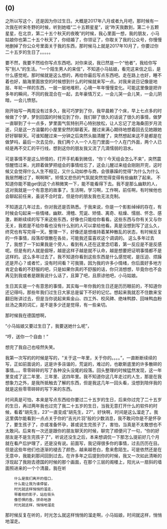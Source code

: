 ## (0)

之所以写这个，还是因为你过生日。大概是2017年八月或者九月吧，那时候有一次我在听宋冬野的时候，听到她唱“二十五颗星星”，说“昨天我数到，第二十五颗星星，在北京，第二十五个秋天的夜晚”的时候，我心里面一想，我的朋友，小马姑娘你也第二十五个秋天了，你结婚了，你领证了，你取关了我的公众号，你慢慢地删掉了你公众号里面关于我的东西，那时候马上就是2017年10月了，你要过你二十五岁的生日了。。。。。

要不然，我要不然给你写点东西吧。对你来说，我已然是一个“他者”，我给你写写”别人“的生活。“一个陌生男人的来信”，不知道小马姑娘，看完这来信之后，是什么感觉呢。那时候就是这么想的，再给你最后写点东西吧。走在路上也好，睡不着也好，脑海里面放空的时候想到什么的时候就来写一点。对我来说日记像是地层、年轮一样的东西，一层一层地堆积，心境一年年慢慢变化。可能这里像是把许多年的瞬间，不同的我混合在一起，去年豪情万丈，一会儿哭一会儿笑，一会儿阴暗，一会儿愤怒。
 
刚开始写一两周没有过多久，我可巧梦到了你，我早晨赖了个床，早上七点多的时候做了个梦，梦到回国的时候见到了你，我们聊了很久的话说了很久的事情，做梦一直聊到了十一点多，梦里面气氛特别开心特别放松，让人忘记了沧海桑田岁月流逝，只是这一方温馨的小屋里安然的聊着天。醒过来满心期待地想着回去见她跟她好好聊聊天。可谁知醒过来一分钟之后突然头脑清醒了，突然想起来这不是都是在做梦吗，最后一次去见你，我们两个人一个人在门里面一个人在门外面，两个人已经是再不交汇的平行线，想到这你的朋友我又流了几滴懦弱的泪水。

可是事情不是这么矫情的，打开手机看到微信，“你丫今天组会怎么不来”，突然震惊醒悟过来，光顾着做梦把组会的事情给忘了，这会儿醒过来组会刚刚开完，这时候又会觉得什么人生不相见，又什么动如参与商，会很暴躁的觉得"为什么为什么我居然睡过了，啊啊啊"。矫情又悲伤的气氛就突然觉得变得有些幽默了起来。
不知道你能不能get到这个点稍微笑一下，能不能看得下去。我不是那么幽默的人，这对我就是一个有意思的故事了。生活啊，学习啊，工作啊，前任啊，有时候他也会聊起前任来，虽说不合时宜，但是你的朋友我也无法克制。

不知道这几年过去，你对我还是否熟悉。于我来说，你是一个影影绰绰的存在，有时候会勾起来一些情绪，幽默、滑稽、荒诞、矫情、离奇、枯燥、懦弱、怀念、感激，断断续续的写下来这些东西，好像也只能给你看看。这些东西与你有关又与你无关，我若是不给你看也没有什么别的人可以拿给他看。真是没想到写了这么久，终究也有写完得一天。整理一下，好像还是想维持着某种散乱的状态，有时候反复的一件事情，段落却很散在各处，可能我还蛮喜欢这个调调的。
这么多年过去了，我想了一下如果我是个旁人，看到有人还在这里念叨着，第一反应是不是反感呢。但是有的人就是倔呀，越是这样子越是就不认命，越是想要把证明事情都不是这样的。这么多年过去了。我不知道你看到这些东西是什么感觉呢，是压迫、烦躁还是开心？或者忙，没有时间看？可我猜，因为我的许多小情绪，你后面好多地方肯定会看的不舒服的吧，只是如果你真的不舒服的话，你只消想想，毕竟你也不会再见到我或者是跟我说什么话了，且算了吧，且原谅他吧，小马姑娘。


生日其实是一个有意思的事情，其实每一年你我的生日还是历历眼前的，不知道你还记得吗，那些年我们过生日大家总是留下不好的记忆。想起来我就忍不住数来宝翻旧账讲过去，但是当你说起来紫金山、四工外、校风碑、绝味鸭脖、回味鸭血粉丝汤之类的词汇，是不是多少还是觉得，有一些亲切。

那时候我在德国想啊，

“小马姑娘又要过生日了，我要送她什么呢”，

“哼，送你一个自由！”

想完了我自己也哑然失笑。

我第一次写的的时候是写的，“关于这一年里，关于你的。。。。”，一直断断续续的写，正如前面说的，这是许多诙谐的，荒诞的，难过的，也歇斯底里的许多散碎的事情。。。零零碎碎的写了各种没头没尾的段落。回头整理的时候猛然发现，这一年里变成了这二年里、三年里、这四年里。我不知道你这几年走过的人生，那是在我想象力之外，是我所抵触去了解的东西，但是我这几年一回头看，没想到陪伴我的就是这些零零碎碎的写下来的东西。 

时间真是可怕，本来是写点东西给你要过二十五岁的生日，后来你过完了二十五岁的生日，再过两年我也过完了我二十五岁的生日，当我无意打开什么的软件的时候，看着“胡先生，23”一直变成“胡先生，27”，好快啊，时间是这么溜走了。我这里偶尔能看到一点点关于你的“吉光片羽”般的少数消息，我不敢问你是不是怀孕了，要生孩子了，亦或准备怀孕，甚或说生完孩子了，害怕，当真是不太敢想也不太敢问。后来有一次还是跟你的朋友聊天的时候，聊完了顺便问了一句，“你的好朋友是不是生完孩子了”，听说还没生之后，本来想调侃一下那怎么提前好几个月就在看产后护理了，还是没有说。前面写，我记得很多你的事情，过去历历在目。但是这些年他们也逐渐的褪去了颜色，越来越苍白，愈来愈陌生。可是依然还是在无意中，我能刹那间回到过去。在许多年之后提到你的时候，我又一次如此清晰的浮现起了我刚去德国的时候的那个画面，在那个三层的阁楼上，阳光从一扇斜的墙面照进来的一个个清晨，我在听

        什么是我们离开的借口，
        什么能让我为谁停留，
        时光就这样悄悄的溜走.
        带着他的影子，站在街头
        像恐惧的鱼，拼命地游
        时光就这样，悄悄地溜走
    




那时候反复在听的，时光怎么就这样悄悄的溜走啊，小马姑娘，时间就这样，悄悄地溜走。